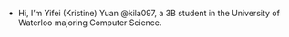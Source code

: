 - Hi, I’m Yifei (Kristine) Yuan @kila097, a 3B student in the University of Waterloo majoring Computer Science.


<!---
kila097/kila097 is a ✨ special ✨ repository because its `README.md` (this file) appears on your GitHub profile.
You can click the Preview link to take a look at your changes.
--->
